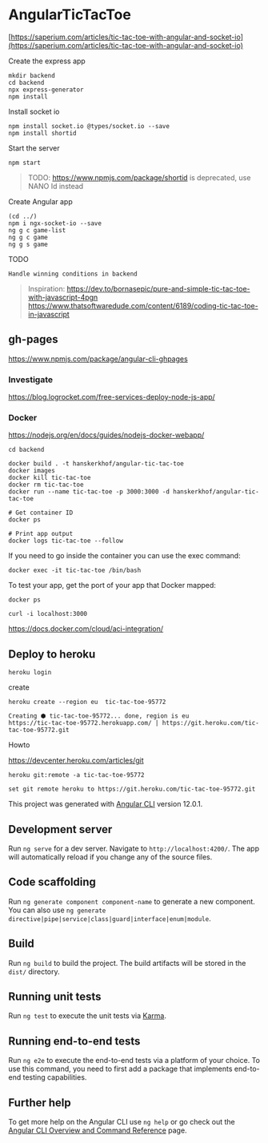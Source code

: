 # AngularTicTacToe

[https://saperium.com/articles/tic-tac-toe-with-angular-and-socket-io](https://saperium.com/articles/tic-tac-toe-with-angular-and-socket-io)


Create the express app

    mkdir backend
    cd backend
    npx express-generator
    npm install

Install socket io

    npm install socket.io @types/socket.io --save
    npm install shortid

Start the server

    npm start

> TODO: https://www.npmjs.com/package/shortid is deprecated, use NANO Id instead

Create Angular app

    (cd ../)
    npm i ngx-socket-io --save
    ng g c game-list
    ng g c game
    ng g s game

TODO

    Handle winning conditions in backend

> Inspiration: https://dev.to/bornasepic/pure-and-simple-tic-tac-toe-with-javascript-4pgn 
> https://www.thatsoftwaredude.com/content/6189/coding-tic-tac-toe-in-javascript

## gh-pages

https://www.npmjs.com/package/angular-cli-ghpages

### Investigate
https://blog.logrocket.com/free-services-deploy-node-js-app/

### Docker

https://nodejs.org/en/docs/guides/nodejs-docker-webapp/
    
    cd backend

    docker build . -t hanskerkhof/angular-tic-tac-toe
    docker images
    docker kill tic-tac-toe
    docker rm tic-tac-toe
    docker run --name tic-tac-toe -p 3000:3000 -d hanskerkhof/angular-tic-tac-toe
    
    # Get container ID
    docker ps

    # Print app output
    docker logs tic-tac-toe --follow

If you need to go inside the container you can use the exec command:

    docker exec -it tic-tac-toe /bin/bash

To test your app, get the port of your app that Docker mapped:

    docker ps

    curl -i localhost:3000

https://docs.docker.com/cloud/aci-integration/

## Deploy to heroku

    heroku login
    
create

    heroku create --region eu  tic-tac-toe-95772
    
    Creating ⬢ tic-tac-toe-95772... done, region is eu
    https://tic-tac-toe-95772.herokuapp.com/ | https://git.heroku.com/tic-tac-toe-95772.git

Howto

https://devcenter.heroku.com/articles/git


    heroku git:remote -a tic-tac-toe-95772

    set git remote heroku to https://git.heroku.com/tic-tac-toe-95772.git

This project was generated with [Angular CLI](https://github.com/angular/angular-cli) version 12.0.1.

## Development server

Run `ng serve` for a dev server. Navigate to `http://localhost:4200/`. The app will automatically reload if you change any of the source files.

## Code scaffolding

Run `ng generate component component-name` to generate a new component. You can also use `ng generate directive|pipe|service|class|guard|interface|enum|module`.

## Build

Run `ng build` to build the project. The build artifacts will be stored in the `dist/` directory.

## Running unit tests

Run `ng test` to execute the unit tests via [Karma](https://karma-runner.github.io).

## Running end-to-end tests

Run `ng e2e` to execute the end-to-end tests via a platform of your choice. To use this command, you need to first add a package that implements end-to-end testing capabilities.

## Further help

To get more help on the Angular CLI use `ng help` or go check out the [Angular CLI Overview and Command Reference](https://angular.io/cli) page.
